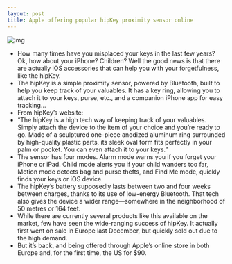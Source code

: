 ```yaml
---
layout: post
title: Apple offering popular hipKey proximity sensor online
---
```

![img](http://media.idownloadblog.com/wp-content/uploads/2013/01/hipkey-attach.jpg)
* How many times have you misplaced your keys in the last few years? Ok, how about your iPhone? Children? Well the good news is that there are actually iOS accessories that can help you with your forgetfulness, like the hipKey.
* The hipKey is a simple proximity sensor, powered by Bluetooth, built to help you keep track of your valuables. It has a key ring, allowing you to attach it to your keys, purse, etc., and a companion iPhone app for easy tracking…
* From hipKey’s website:
* “The hipKey is a high tech way of keeping track of your valuables. Simply attach the device to the item of your choice and you’re ready to go. Made of a sculptured one-piece anodized aluminum ring surrounded by high-quality plastic parts, its sleek oval form fits perfectly in your palm or pocket. You can even attach it to your keys.”
* The sensor has four modes. Alarm mode warns you if you forget your iPhone or iPad. Child mode alerts you if your child wanders too far, Motion mode detects bag and purse thefts, and Find Me mode, quickly finds your keys or iOS device.
* The hipKey’s battery supposedly lasts between two and four weeks between charges, thanks to its use of low-energy Bluetooth. That tech also gives the device a wider range—somewhere in the neighborhood of 50 metres or 164 feet.
* While there are currently several products like this available on the market, few have seen the wide-ranging success of hipKey. It actually first went on sale in Europe last December, but quickly sold out due to the high demand.
* But it’s back, and being offered through Apple’s online store in both Europe and, for the first time, the US for $90.

